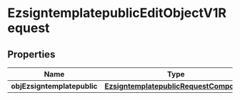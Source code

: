
# EzsigntemplatepublicEditObjectV1Request

## Properties
| Name | Type | Description | Notes |
| ------------ | ------------- | ------------- | ------------- |
| **objEzsigntemplatepublic** | [**EzsigntemplatepublicRequestCompound**](EzsigntemplatepublicRequestCompound.md) |  |  |




